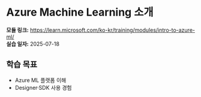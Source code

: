 # Azure Machine Learning 소개  
**모듈 링크:** https://learn.microsoft.com/ko-kr/training/modules/intro-to-azure-ml/  
**실습 일자:** 2025-07-18  

## 학습 목표  
- Azure ML 플랫폼 이해  
- Designer·SDK 사용 경험  
